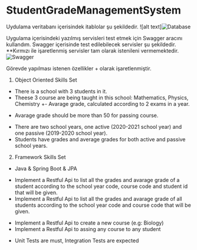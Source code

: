 # StudentGradeManagementSystem
Uydulama veritabanı içerisindek itablolar şu şekildedir.
![alt text]![Database](https://user-images.githubusercontent.com/52373489/162598212-bb7374da-af44-42a9-aaa1-5124fb4c8307.png)

Uygulama içerisindeki yazılmış servisleri test etmek için Swagger aracını kullandım. Swagger içerisinde test edilebilecek servisler şu şekildedir.
**Kırmızı ile işaretlenmiş servisler tam olarak istenileni vermemektedir.
![Swagger](https://user-images.githubusercontent.com/52373489/162598258-62417e9d-8196-4fb6-b803-da23b281c9f9.png)

Görevde yapılması istenen özellikler + olarak işaretlenmiştir.
1) Object Oriented Skills Set
+ There is a school with 3 students in it. 
+ Theese 3 course are being taught in this school: Mathematics, Physics, Chemistry
+- Avarage grade, calculated according to 2 exams in a year. 
- Avarage grade should be more than 50 for passing course.
+ There are two school years, one active (2020-2021 school year) and one passive (2019-2020 school year).
+ Students have grades and average grades for both active and passive school years.
 
2) Framework Skills Set
+ Java & Spring Boot & JPA
- Implement a Restful Api to list all the grades and avarage grade of a student according to the school year code, course code and student id that will be given.
- Implement a Restful Api to list all the grades and avarage grade of all students according to the school year code and course code that will be given.
+ Implement a Restful Api to create a new course (e.g: Biology)
+ Implement a Restful Api to assing any course to any student
- Unit Tests are must, Integration Tests are expected

